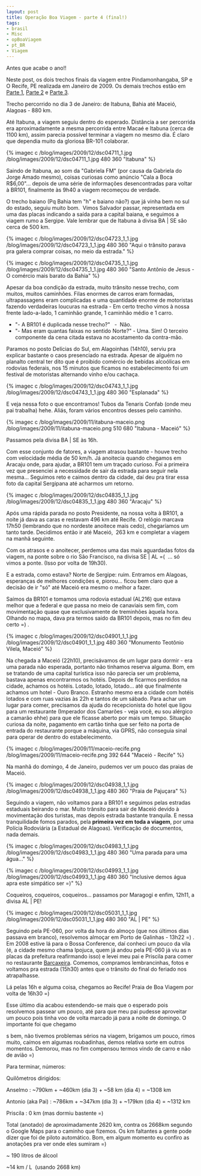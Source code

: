 ```yaml
---
layout: post
title: Operação Boa Viagem - parte 4 (final!)
tags:
- brasil
- Misc
- opBoaViagem
- pt_BR
- Viagem
---
```

Antes que acabe o ano!!

Neste post, os dois trechos finais da viagem entre Pindamonhangaba, SP e O Recife, PE realizada em Janeiro de 2009. Os demais trechos estão em [Parte 1](http://www.anselmolsm.org/blog/operacao-boa-viagem-parte-1/), [Parte 2](http://www.anselmolsm.org/blog/operacao-boa-viagem-parte-2/) e [Parte 3](http://www.anselmolsm.org/blog/operacao-boa-viagem-parte-3/).

Trecho percorrido no dia 3 de Janeiro: de Itabuna, Bahia até Maceió, Alagoas - 880 km.

Até Itabuna, a viagem seguiu dentro do esperado. Distância a ser percorrida era aproximadamente a mesma percorrida entre Macaé e Itabuna (cerca de 1100 km), assim parecia possível terminar a viagem no mesmo dia. É claro que dependia muito da gloriosa BR-101 colaborar.

{% imagec c /blog/images/2009/12/dsc04711_1.jpg /blog/images/2009/12/dsc04711_1.jpg 480 360 "Itabuna" %}

Saindo de Itabuna, ao som da "Gabriela FM" (por causa da Gabriela do Jorge Amado mesmo), coisas curiosas como anúncio "Cala a Boca R$6,00"... depois de uma série de informações desencontradas para voltar à BR101, finalmente às 9h40 a viagem recomeçou de verdade.

O trecho baiano (Pq Bahia tem "h" e baiano não?) que já vinha bem no sul do estado, seguiu muito bom.  Vimos Salvador passar, representada em uma das placas indicando a saída para a capital baiana, e seguimos a viagem rumo a Sergipe. Vale lembrar que de Itabuna à divisa BA | SE são cerca de 500 km.

{% imagec c /blog/images/2009/12/dsc04723_1_1.jpg /blog/images/2009/12/dsc04723_1_1.jpg 480 360 "Aqui o trânsito parava pra galera comprar coisas, no meio da estrada." %}

{% imagec c /blog/images/2009/12/dsc04735_1_1.jpg /blog/images/2009/12/dsc04735_1_1.jpg 480 360 "Santo Antônio de Jesus - O comércio mais barato da Bahia" %}

Apesar da boa condição da estrada, muito trânsito nesse trecho, com muitos, muitos caminhões. Filas enormes de carros eram formadas, ultrapassagens eram complicadas e uma quantidade enorme de motoristas fazendo verdadeiras loucuras na estrada - Em certo trecho vimos à nossa frente lado-a-lado, 1 caminhão grande, 1 caminhão médio e 1 carro.

  * "- A BR101 é duplicada nesse trecho?"   -  Não.
  * "- Mas eram quantas faixas no sentido Norte?" - Uma. Sim! O terceiro componente da cena citada estava no acostamento da contra-mão.

Paramos no posto Delícias do Sul, em Alagoinhas (14h10), serviu pra explicar bastante o caos presenciado na estrada. Apesar de alguém no planalto central ter dito que é proibido comércio de bebidas alcoólicas em rodovias federais, nos 15 minutos que ficamos no estabelecimento foi um festival de motoristas alternando vinho e/ou cachaça.

{% imagec c /blog/images/2009/12/dsc04743_1_1.jpg /blog/images/2009/12/dsc04743_1_1.jpg 480 360 "Esplanada" %}

E veja nessa foto o que encontramos! Tubos da Tenaris Confab (onde meu pai trabalha) hehe. Aliás, foram vários encontros desses pelo caminho.

{% imagec c /blog/images/2009/11/itabuna-maceio.png /blog/images/2009/11/itabuna-maceio.png 510 680 "Itabuna - Maceió" %}

Passamos pela divisa BA | SE às 16h.

Com esse conjunto de fatores, a viagem atrasou bastante - houve trecho com velocidade média de 50 km/h. Já anoitecia quando chegamos em Aracaju onde, para ajudar, a BR101 tem um traçado curioso. Foi a primeira vez que presenciei a necessidade de sair da estrada para seguir nela mesma... Seguimos reto e caimos dentro da cidade, daí deu pra tirar essa foto da capital Sergipana até acharmos um retorno.

{% imagec c /blog/images/2009/12/dsc04835_1_1.jpg /blog/images/2009/12/dsc04835_1_1.jpg 480 360 "Aracaju" %}

Após uma rápida parada no posto Presidente, na nossa volta à BR101, a noite já dava as caras e restavam 496 km até Recife. O relógio marcava 17h50 (lembrando que no nordeste anoitece mais cedo), chegaríamos um tanto tarde. Decidimos então ir até Maceió,  263 km e completar a viagem na manhã seguinte.

Com os atrasos e o anoitecer, perdemos uma das mais aguardadas fotos da viagem, na ponte sobre o rio São Francisco, na divisa SE | AL =(  ... só vimos a ponte. (Isso por volta de 19h30).

E a estrada, como estava? Norte de Sergipe: ruim. Entramos em Alagoas, esperanças de melhores condições e, piorou... ficou bem claro que a decisão de ir "só" até Maceió era mesmo o melhor a fazer.

Saímos da BR101 e tomamos uma rodovia estadual (AL216) que estava melhor que a federal e que passa no meio de canaviais sem fim, com movimentação quase que exclusivamente de treminhões àquela hora. Olhando no mapa, dava pra termos saido da BR101 depois, mas no fim deu certo =) .

{% imagec c /blog/images/2009/12/dsc04901_1_1.jpg /blog/images/2009/12/dsc04901_1_1.jpg 480 360 "Monumento Teotônio Vilela, Maceió" %}

Na chegada a Maceió (22h10), precisávamos de um lugar para dormir - era uma parada não esperada, portanto não tinhamos reserva alguma. Bom, em se tratando de uma capital turística isso não parecia ser um problema, bastava apenas encontrarmos os hotéis. Depois de ficarmos perdidos na cidade, achamos os hotéis. Lotado, lotado, lotado... até que finalmente achamos um hotel - Ouro Branco. Estranho mesmo era a cidade com hotéis lotados e com ruas vazias às 22h e tantos de um sábado. Para achar um lugar para comer, precisamos da ajuda do recepcionista do hotel que ligou para um restaurante (Imperador dos Camarões - veja você, eu sou alérgico a camarão ehhe) para que ele ficasse aberto por mais um tempo. Situação curiosa da noite, pagamento em cartão tinha que ser feito na porta de entrada do restaurante porque a máquina, via GPRS, não conseguia sinal para operar de dentro do estabelecimento.

{% imagec c /blog/images/2009/11/maceio-recife.png /blog/images/2009/11/maceio-recife.png 392 644 "Maceió - Recife" %}

Na manhã do domingo, 4 de Janeiro, pudemos ver um pouco das praias de Maceió.

{% imagec c /blog/images/2009/12/dsc04938_1_1.jpg /blog/images/2009/12/dsc04938_1_1.jpg 480 360 "Praia de Pajuçara" %}

Seguindo a viagem, não voltamos para a BR101 e seguimos pelas estradas estaduais beirando o mar. Muito trânsito para sair de Maceió devido à movimentação dos turistas, mas depois estrada bastante tranquila. E nessa tranquilidade fomos parados, pela **primeira vez em toda a viagem**, por uma Polícia Rodoviária (a Estadual de Alagoas). Verificação de documentos, nada demais.

{% imagec c /blog/images/2009/12/dsc04983_1_1.jpg /blog/images/2009/12/dsc04983_1_1.jpg 480 360 "Uma parada para uma água..." %}

{% imagec c /blog/images/2009/12/dsc04993_1_1.jpg /blog/images/2009/12/dsc04993_1_1.jpg 480 360 "Inclusive demos água apra este simpático ser =)" %}

Coqueiros, coqueiros, coqueiros... passamos por Maragogi e enfim, 12h11, a divisa AL | PE!

{% imagec c /blog/images/2009/12/dsc05031_1_1.jpg /blog/images/2009/12/dsc05031_1_1.jpg 480 360 "AL | PE" %}

Seguindo pela PE-060, por volta da hora do almoço (que nos últimos dias passava em branco), resolvemos almoçar em Porto de Galinhas - 13h22 =) . Em 2008 estive lá para o Bossa Conference, daí conheci um pouco da vila (é, a cidade mesmo chama Ipojuca, quem já andou pela PE-060 já viu as n placas da prefeitura reafirmando isso) e levei meu pai e Priscila para comer no restaurante [Barcaxeira](http://www.barcaxeira.com.br/). Comemos, compramos lembrancinhas, fotos e voltamos pra estrada (15h30) antes que o trânsito do final do feriado nos atrapalhasse.

Lá pelas 16h e alguma coisa, chegamos ao Recife! Praia de Boa Viagem por volta de 16h30 =)

Esse último dia acabou estendendo-se mais que o esperado pois resolvemos passear um pouco, até para que meu pai pudesse aproveitar um pouco pois tinha voo de volta marcado já para a noite de domingo. O importante foi que chegamo

s bem, não tivemos problemas sérios na viagem, brigamos um pouco, rimos muito, caímos em algumas roubadinhas, demos relativa sorte em outros momentos. Demorou, mas no fim compensou termos vindo de carro e não de avião =)

Para terminar, números:

Quilômetros dirigidos:

Anselmo : ~790km + ~460km (dia 3) + ~58 km (dia 4) = ~1308 km

Antonio (aka Pai) : ~786km + ~347km (dia 3) + ~179km (dia 4) = ~1312 km

Priscila : 0 km (mas dormiu bastente =)

Total (anotado) de aproximadamente 2620 km, contra os 2668km segundo o Google Maps para o caminho que fizemos. Os km faltantes a gente pode dizer que foi de piloto automático. Bom, em algum momento eu confiro as anotações pra ver onde eles sumiram =)

~ 190 litros de álcool

~14 km / L  (usando 2668 km)

